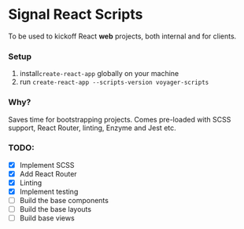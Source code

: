 # Signal React Scripts

To be used to kickoff React **web** projects, both internal and for clients.

### Setup 

1. install`create-react-app` globally on your machine 
2. run `create-react-app --scripts-version voyager-scripts`

### Why?

Saves time for bootstrapping projects. Comes pre-loaded with SCSS support, React Router, linting, Enzyme and Jest etc.

### TODO:

- [x] Implement SCSS
- [x] Add React Router
- [x] Linting
- [x] Implement testing
- [ ] Build the base components
- [ ] Build the base layouts
- [ ] Build base views
